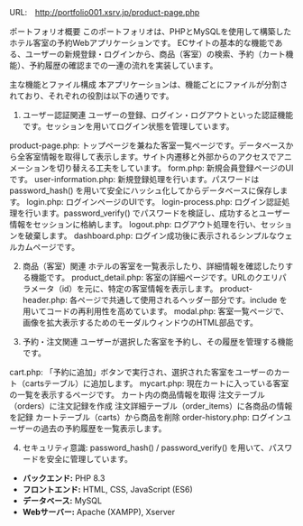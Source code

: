 URL:　http://portfolio001.xsrv.jp/product-page.php

ポートフォリオ概要
このポートフォリオは、PHPとMySQLを使用して構築したホテル客室の予約Webアプリケーションです。 ECサイトの基本的な機能である、ユーザーの新規登録・ログインから、商品（客室）の検索、予約（カート機能）、予約履歴の確認までの一連の流れを実装しています。

主な機能とファイル構成
本アプリケーションは、機能ごとにファイルが分割されており、それぞれの役割は以下の通りです。

1. ユーザー認証関連
ユーザーの登録、ログイン・ログアウトといった認証機能です。セッションを用いてログイン状態を管理しています。

product-page.php: トップページを兼ねた客室一覧ページです。データベースから全客室情報を取得して表示します。サイト内遷移と外部からのアクセスでアニメーションを切り替える工夫をしています。
form.php: 新規会員登録ページのUIです。
user-information.php: 新規登録処理を行います。パスワードは password_hash() を用いて安全にハッシュ化してからデータベースに保存します。
login.php: ログインページのUIです。
login-process.php: ログイン認証処理を行います。password_verify() でパスワードを検証し、成功するとユーザー情報をセッションに格納します。
logout.php: ログアウト処理を行い、セッションを破棄します。
dashboard.php: ログイン成功後に表示されるシンプルなウェルカムページです。

2. 商品（客室）関連
ホテルの客室を一覧表示したり、詳細情報を確認したりする機能です。
product_detail.php: 客室の詳細ページです。URLのクエリパラメータ（id）を元に、特定の客室情報を表示します。
product-header.php: 各ページで共通して使用されるヘッダー部分です。include を用いてコードの再利用性を高めています。
modal.php: 客室一覧ページで、画像を拡大表示するためのモーダルウィンドウのHTML部品です。

3. 予約・注文関連
ユーザーが選択した客室を予約し、その履歴を管理する機能です。

cart.php: 「予約に追加」ボタンで実行され、選択された客室をユーザーのカート（cartsテーブル）に追加します。
mycart.php: 現在カートに入っている客室の一覧を表示するページです。
カート内の商品情報を取得
注文テーブル（orders）に注文記録を作成
注文詳細テーブル（order_items）に各商品の情報を記録
カートテーブル（carts）から商品を削除
order-history.php: ログインユーザーの過去の予約履歴を一覧表示します。

4. セキュリティ意識:
password_hash() / password_verify() を用いて、パスワードを安全に管理しています。

- **バックエンド:** PHP 8.3
- **フロントエンド:** HTML, CSS, JavaScript (ES6)
- **データベース:** MySQL
- **Webサーバー:** Apache (XAMPP), Xserver

